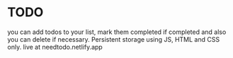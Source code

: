 # TODO
you can add todos to your list, mark them completed if completed and also you can delete if necessary. Persistent storage using JS, HTML and CSS only.
live at needtodo.netlify.app
